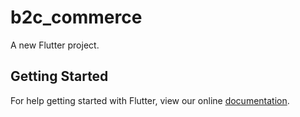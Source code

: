 # b2c_commerce

A new Flutter project.

## Getting Started

For help getting started with Flutter, view our online
[documentation](https://flutter.io/).
